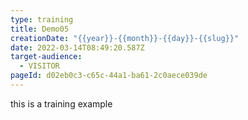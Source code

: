 ```yaml
---
type: training
title: Demo05
creationDate: "{{year}}-{{month}}-{{day}}-{{slug}}"
date: 2022-03-14T08:49:20.587Z
target-audience:
  - VISITOR
pageId: d02eb0c3-c65c-44a1-ba61-2c0aece039de
---
```

this is a training example